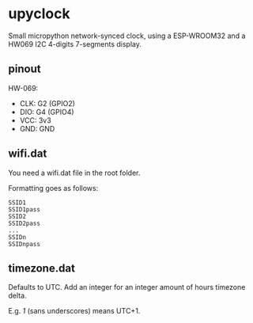 # upyclock
Small micropython network-synced clock, using a ESP-WROOM32 and a HW069 I2C 4-digits 7-segments display.

## pinout

HW-069:
 * CLK: G2 (GPIO2)
 * DIO: G4 (GPIO4)
 * VCC: 3v3
 * GND: GND

## wifi.dat
You need a wifi.dat file in the root folder.

Formatting goes as follows:

```
SSID1
SSID1pass
SSID2
SSID2pass
...
SSIDn
SSIDnpass
```
## timezone.dat
Defaults to UTC. Add an integer for an integer amount of hours timezone delta.

E.g. _1_ (sans underscores) means UTC+1.
